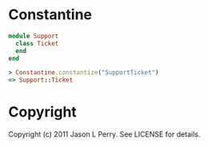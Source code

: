 # Constantine

``` ruby
module Support
  class Ticket
  end
end

> Constantine.constantize("SupportTicket")
=> Support::Ticket 
```

# Copyright

Copyright (c) 2011 Jason L Perry. See LICENSE for details.
